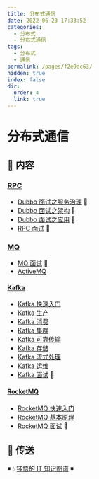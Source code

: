 ```yaml
---
title: 分布式通信
date: 2022-06-23 17:33:52
categories:
  - 分布式
  - 分布式通信
tags:
  - 分布式
  - 通信
permalink: /pages/f2e9ac63/
hidden: true
index: false
dir:
  order: 4
  link: true
---
```


# 分布式通信

## 📖 内容

### [RPC](RPC)

- [Dubbo 面试之服务治理](RPC/Dubbo_面试_服务治理.md) 💯
- [Dubbo 面试之架构](RPC/Dubbo_面试_架构.md) 💯
- [Dubbo 面试之应用](RPC/Dubbo_面试_应用.md) 💯
- [RPC 面试](RPC/RPC面试.md) 💯

### [MQ](MQ)

- [MQ 面试](MQ/MQ面试.md) 💯
- [ActiveMQ](MQ/ActiveMQ.md)

#### [Kafka](MQ/Kafka)

- [Kafka 快速入门](MQ/Kafka/Kafka快速入门.md)
- [Kafka 生产](MQ/Kafka/Kafka生产.md)
- [Kafka 消费](MQ/Kafka/Kafka消费.md)
- [Kafka 集群](MQ/Kafka/Kafka集群.md)
- [Kafka 可靠传输](MQ/Kafka/Kafka可靠传输.md)
- [Kafka 存储](MQ/Kafka/Kafka存储.md)
- [Kafka 流式处理](MQ/Kafka/Kafka流式处理.md)
- [Kafka 运维](MQ/Kafka/Kafka运维.md)
- [Kafka 面试](MQ/Kafka/Kafka面试.md) 💯

#### [RocketMQ](MQ/RocketMQ)

- [RocketMQ 快速入门](MQ/RocketMQ/RocketMQ快速入门.md)
- [RocketMQ 基本原理](MQ/RocketMQ/RocketMQ基本原理.md)
- [RocketMQ 面试](MQ/RocketMQ/RocketMQ面试.md) 💯

## 🚪 传送

◾ 💧 [钝悟的 IT 知识图谱](https://dunwu.github.io/waterdrop/) ◾